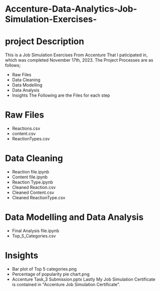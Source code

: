 # Accenture-Data-Analytics-Job-Simulation-Exercises-
# project Description
This is a Job Simulation Exercises From Accenture That I paticipated in, which was completed November 17th, 2023. The Project Processes are as follows;
 * Raw Files 
 * Data Cleaning 
 * Data Modelling
 * Data Analysis 
 * Insights 
The Following are the Files for each step
  # Raw Files
   * Reactions.csv
   * content.csv
   * ReactionTypes.csv
  # Data Cleaning
   * Reaction file.ipynb
   * Content file.ipynb
   * Reaction Type.ipynb
   * Cleaned Reaction.csv
   * Cleaned Content.csv
   * Cleaned ReactionType.csv
  # Data Modelling and Data Analysis
   * Final Analysis file.ipynb
   * Top_5_Categories.csv
  # Insights
   * Bar plot of Top 5 categories.png
   * Percentage of popularity pie chart.png
   * Accenture Task_3 Submission.pptx
Lastly My Job Simulation Certificate is contained in "Accenture Job Simulation Certificate".
  
